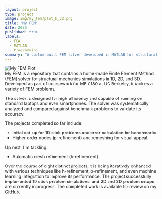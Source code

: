 ```yaml
---
layout: project
type: project
image: img/my_fem/plot_k_32.png
title: "My FEM"
date: 2025
published: true
labels:
  - FEA
  - MATLAB
  - Programming
summary: "A custom-built FEM solver developed in MATLAB for structural mechanics and thermal simulations."
---
```

<div class="text-center">
<img class="img-fluid" src="..img/my_fem/plot_k_32.png" alt="My FEM Plot">
</div>
My FEM is a repository that contains a home-made Finite Element Method (FEM) solver for structural mechanics simulations in 1D, 2D, and 3D. Developed as part of coursework for ME C180 at UC Berkeley, it tackles a variety of FEM problems.

The solver is designed for high efficiency and capable of running on standard laptops and even smartphones. The solver was systematically analyzed and compared against benchmark problems to validate its accuracy.

The projects completed so far include:
- Initial set-up for 1D stick problems and error calculation for benchmarks.
- Higher order nodes (p-refinement) and remeshing for visual appeal.

Up next, I'm tackling:
- Automatic mesh refinement (h-refinement).

Over the course of eight distinct projects, it is being iteratively enhanced with various techniques like h-refinement, p-refinement, and even machine learning integration to improve its performance. The project successfully implemented 1D stick problem simulations, and 2D and 3D problem setups are currently in progress. The completed work is available for review on my [GitHub](https://github.com/eyandocumet/my-fem/).
